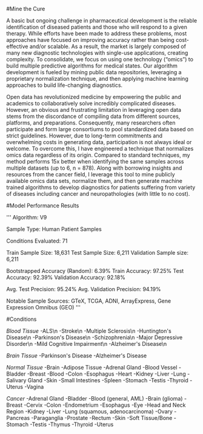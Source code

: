 #Mine the Cure

A basic but ongoing challenge in pharmaceutical development is the reliable identification of diseased patients and those who will respond to a given therapy. While efforts have been made to address these problems, most approaches have focused on improving accuracy rather than being cost-effective and/or scalable. As a result, the market is largely composed of many new diagnostic technologies with single-use applications, creating complexity. To consolidate, we focus on using one technology (“omics”) to build multiple predictive algorithms for medical states. Our algorithm development is fueled by mining public data repositories, leveraging a proprietary normalization technique, and then applying machine learning approaches to build life-changing diagnostics.  

Open data has revolutionized medicine by empowering the public and academics to collaboratively solve incredibly complicated diseases. However, an obvious and frustrating limitation in leveraging open data stems from the discordance of compiling data from different sources, platforms, and preparations. Consequently, many researchers often participate and form large consortiums to pool standardized data based on strict guidelines. However, due to long-term commitments and overwhelming costs in generating data, participation is not always ideal or welcome. To overcome this, I have engineered a technique that normalizes omics data regardless of its origin. Compared to standard techniques, my method performs 15x better when identifying the same samples across multiple datasets (up to 6, n = 878). Along with borrowing insights and resources from the cancer field, I leverage this tool to mine publicly available omics data sets, normalize them, and then generate machine trained algorithms to develop diagnostics for patients suffering from variety of diseases including cancer and neuropathologies (with little to no cost).


#Model Performance Results

'''
Algorithm: V9

Sample Type: Human Patient Samples

Conditions Evaluated: 71

Train Sample Size: 18,631
Test Sample Size: 6,211
Validation Sample size: 6,211

Bootstrapped Accuracy (Random): 6.39%
Train Accuracy: 97.25%
Test Accuracy: 92.39%
Validation Accuracy: 92.18%

Avg. Test Precision: 95.24%
Avg. Validation Precision: 94.19%

Notable Sample Sources: GTeX, TCGA, ADNI, ArrayExpress, Gene Expression Omnibus (GEO)
'''

#Conditions

*Blood Tissue*
  -ALS\n
  -Stroke\n
  -Multiple Sclerosis\n
  -Huntington's Disease\n
  -Parkinson's Disease\n
  -Schizophrenia\n
  -Major Depressive Disorder\n
  -Mild Cognitive Impairment\n
  -Alzheimer's Disease\n

*Brain Tissue*
  -Parkinson's Disease
  -Alzheimer's Disease

*Normal Tissue*
  -Brain
  -Adipose Tissue
  -Adrenal Gland
  -Blood Vessel
  -Bladder
  -Breast
  -Blood
  -Colon
  -Esophagus
  -Heart
  -Kidney
  -Liver
  -Lung
  -Salivary Gland
  -Skin
  -Small Intestines
  -Spleen
  -Stomach
  -Testis
  -Thyroid
  -Uterus
  -Vagina

*Cancer*
  -Adrenal Gland
  -Bladder
  -Blood (general, AML)
  -Brain (glioma)
  -Breast
  -Cervix
  -Colon
  -Endometrium
  -Esophagus
  -Eye
  -Head and Neck Region
  -Kidney
  -Liver
  -Lung (squamous, adenocarcinoma)
  -Ovary
  -Pancreas
  -Paraganglia
  -Prostate
  -Rectum
  -Skin
  -Soft Tissue/Bone
  -Stomach
  -Testis
  -Thymus
  -Thyroid
  -Uterus

